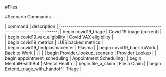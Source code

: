 #Files



#Scenario Commands

| command                          | description                             |
|----------------------------------------------------------------------------|
| begin covid19_triage             | Covid 19 triage (current)               |
| begin covid19_vax_eligibility    | Covid VAX eligibility                   |                 
| begin covid19_metrics            | LUIS backed metrics                     |        
| begin covid19_findplasmacenter   | Plasma                                  |
| begin covid19_backToWork         | Back to Work                            |
|                                  |                                         |
| begin Provider_lookup_scenario   | Provider Lookup                         |
| begin appointment_scheduling     | Appointment Scheduling                  |
| begin MentalHealthBot            | Mental Health                           |
| begin file_a_claim               | File a Claim                            |
| begin Extend_triage_with_handoff | Triage                                  |


